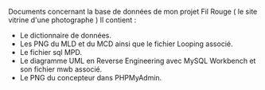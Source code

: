 Documents concernant la base de données de mon projet Fil Rouge ( le site vitrine d'une photographe )
Il contient :
- Le dictionnaire de données.
- Les PNG du MLD et du MCD ainsi que le fichier Looping associé.
- Le fichier sql MPD.
- Le diagramme UML en Reverse Engineering avec MySQL Workbench et son fichier mwb associé.
- Le PNG du concepteur dans PHPMyAdmin.
